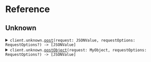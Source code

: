 # Reference
## Unknown
<details><summary><code>client.unknown.<a href="/Sources/Resources/Unknown/UnknownClient.swift">post</a>(request: JSONValue, requestOptions: RequestOptions?) -> [JSONValue]</code></summary>
<dl>
<dd>

#### 🔌 Usage

<dl>
<dd>

<dl>
<dd>

```swift
import Foundation
import UnknownAsAny

private func main() async throws {
    let client = UnknownAsAnyClient()

    try await client.unknown.post(request: .object([
        "key": .string("value")
    ]))
}

try await main()
```
</dd>
</dl>
</dd>
</dl>

#### ⚙️ Parameters

<dl>
<dd>

<dl>
<dd>

**request:** `JSONValue` 
    
</dd>
</dl>

<dl>
<dd>

**requestOptions:** `RequestOptions?` — Additional options for configuring the request, such as custom headers or timeout settings.
    
</dd>
</dl>
</dd>
</dl>


</dd>
</dl>
</details>

<details><summary><code>client.unknown.<a href="/Sources/Resources/Unknown/UnknownClient.swift">postObject</a>(request: MyObject, requestOptions: RequestOptions?) -> [JSONValue]</code></summary>
<dl>
<dd>

#### 🔌 Usage

<dl>
<dd>

<dl>
<dd>

```swift
import Foundation
import UnknownAsAny

private func main() async throws {
    let client = UnknownAsAnyClient()

    try await client.unknown.postObject(request: MyObject(
        unknown: .object([
            "key": .string("value")
        ])
    ))
}

try await main()
```
</dd>
</dl>
</dd>
</dl>

#### ⚙️ Parameters

<dl>
<dd>

<dl>
<dd>

**request:** `MyObject` 
    
</dd>
</dl>

<dl>
<dd>

**requestOptions:** `RequestOptions?` — Additional options for configuring the request, such as custom headers or timeout settings.
    
</dd>
</dl>
</dd>
</dl>


</dd>
</dl>
</details>
